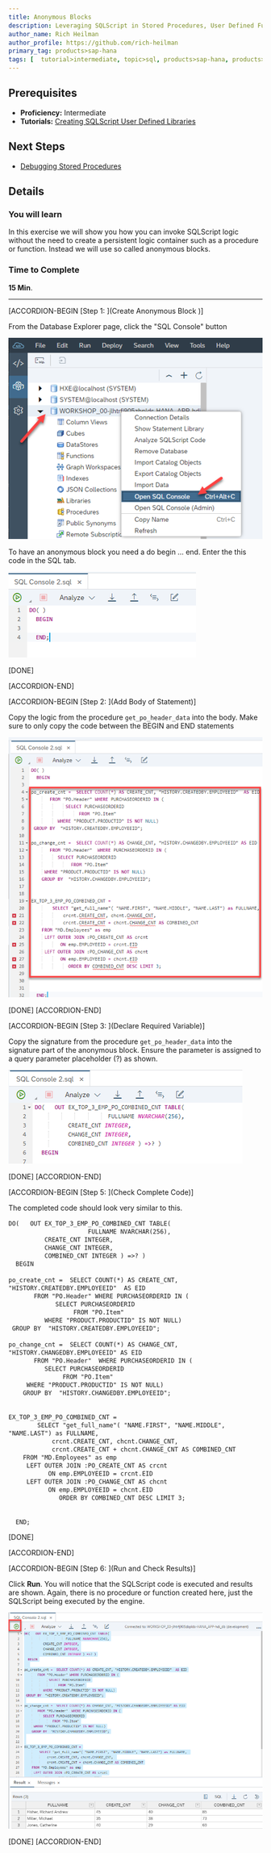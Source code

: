 ```yaml
---
title: Anonymous Blocks
description: Leveraging SQLScript in Stored Procedures, User Defined Functions, and User Defined Libraries
author_name: Rich Heilman
author_profile: https://github.com/rich-heilman
primary_tag: products>sap-hana
tags: [  tutorial>intermediate, topic>sql, products>sap-hana, products>sap-hana\,-express-edition   ]
---
```

## Prerequisites  
- **Proficiency:** Intermediate
- **Tutorials:** [Creating SQLScript User Defined Libraries](https://developers.sap.com/tutorials/xsa-sqlscript-libraries.html)

## Next Steps
- [Debugging Stored Procedures](https://developers.sap.com/tutorials/xsa-sqlscript-debugging.html)

## Details
### You will learn  
In this exercise we will show you how you can invoke SQLScript logic without the need to create a persistent logic container such as a procedure or function. Instead we will use so called anonymous blocks.

### Time to Complete
**15 Min**.

---

[ACCORDION-BEGIN [Step 1: ](Create Anonymous Block )]

From the Database Explorer page, click the "SQL Console" button

![SQL console](1.png)

To have an anonymous block you need a do begin … end.  Enter the this code in the SQL tab.

![SQL tab](2.png)

[DONE]

[ACCORDION-END]

[ACCORDION-BEGIN [Step 2: ](Add Body of Statement)]

Copy the logic from the procedure `get_po_header_data` into the body.  Make sure to only copy the code between the BEGIN and END statements

![logic](3.png)

[DONE]
[ACCORDION-END]

[ACCORDION-BEGIN [Step 3: ](Declare Required Variable)]

Copy the signature from the procedure `get_po_header_data` into the signature part of the anonymous block. Ensure the parameter is assigned to a query parameter placeholder (?) as shown.

![sql code](4.png)

[DONE]
[ACCORDION-END]


[ACCORDION-BEGIN [Step 5: ](Check Complete Code)]

The completed code should look very similar to this.

```
DO(   OUT EX_TOP_3_EMP_PO_COMBINED_CNT TABLE(
                      FULLNAME NVARCHAR(256),
		  CREATE_CNT INTEGER,
		  CHANGE_CNT INTEGER,
		  COMBINED_CNT INTEGER ) =>? )
  BEGIN

po_create_cnt =  SELECT COUNT(*) AS CREATE_CNT, "HISTORY.CREATEDBY.EMPLOYEEID"  AS EID
       FROM "PO.Header" WHERE PURCHASEORDERID IN (
             SELECT PURCHASEORDERID
                  FROM "PO.Item"
          WHERE "PRODUCT.PRODUCTID" IS NOT NULL)
 GROUP BY  "HISTORY.CREATEDBY.EMPLOYEEID";

po_change_cnt =  SELECT COUNT(*) AS CHANGE_CNT, "HISTORY.CHANGEDBY.EMPLOYEEID" AS EID
       FROM "PO.Header"  WHERE PURCHASEORDERID IN (
          SELECT PURCHASEORDERID
               FROM "PO.Item"
     WHERE "PRODUCT.PRODUCTID" IS NOT NULL)
	GROUP BY  "HISTORY.CHANGEDBY.EMPLOYEEID";


EX_TOP_3_EMP_PO_COMBINED_CNT =
        SELECT "get_full_name"( "NAME.FIRST", "NAME.MIDDLE", "NAME.LAST") as FULLNAME,
            crcnt.CREATE_CNT, chcnt.CHANGE_CNT,
            crcnt.CREATE_CNT + chcnt.CHANGE_CNT AS COMBINED_CNT
 	FROM "MD.Employees" as emp
     LEFT OUTER JOIN :PO_CREATE_CNT AS crcnt
           ON emp.EMPLOYEEID = crcnt.EID
     LEFT OUTER JOIN :PO_CHANGE_CNT AS chcnt
           ON emp.EMPLOYEEID = chcnt.EID
              ORDER BY COMBINED_CNT DESC LIMIT 3;


  END;

```

[DONE]

[ACCORDION-END]


[ACCORDION-BEGIN [Step 6: ](Run and Check Results)]

Click **Run**.  You will notice that the SQLScript code is executed and results are shown.  Again, there is no procedure or function created here, just the SQLScript being executed by the engine.

![SQL executed](8.png)


[DONE]
[ACCORDION-END]
